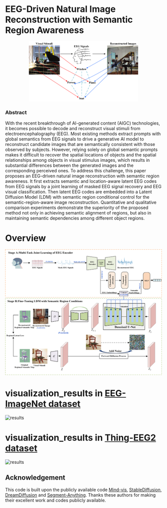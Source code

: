 # EEG-Driven Natural Image Reconstruction with Semantic Region Awareness
<p align="center">
<img src=visualization_result/github_figure1.png / width="70%" height="70%" >
</p>

### Abstract
With the recent breakthrough of AI-generated content (AIGC) technologies, it becomes possible to decode and reconstruct visual stimuli from electroencephalography (EEG). Most existing methods extract prompts with global semantics from EEG signals to drive a generative AI model to reconstruct candidate images that are semantically consistent with those observed by subjects. However, relying solely on global semantic prompts makes it difficult to recover the spatial locations of objects and the spatial relationships among objects in visual stimulus images, which results in substantial differences between the generated images and the corresponding perceived ones. To address this challenge, this paper proposes an EEG-driven natural image reconstruction with semantic region awareness. It first extracts semantic and location-aware latent EEG codes from EEG signals by a joint learning of masked EEG signal recovery and EEG visual classification. Then latent EEG codes are embedded into a Latent Diffusion Model (LDM) with semantic region conditional control for the semantic-region-aware image reconstruction. Quantitative and qualitative comparison experiments demonstrate the superiority of the proposed method not only in achieving semantic alignment of regions, but also in maintaining semantic dependencies among different object regions.

# Overview
![pipeline](visualization_result/figure.png)

# visualization_results in [EEG-ImageNet dataset](https://github.com/perceivelab/eeg_visual_classification)
![results](visualization_result/true_example.png)

# visualization_results in [Thing-EEG2 dataset](https://osf.io/hd6zk/)
![results](visualization_result/things_eeg.png)

## Acknowledgement
This code is built upon the publicly available code [Mind-vis](https://github.com/zjc062/mind-vis), [StableDiffusion](https://github.com/CompVis/stable-diffusion), [DreamDiffusion](https://github.com/bbaaii/DreamDiffusion) and [Segment-Anything](https://segment-anything.com/). Thanks these authors for making their excellent work and codes publicly available.
